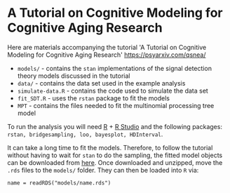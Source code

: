 
# A Tutorial on Cognitive Modeling for Cognitive Aging Research

Here are materials accompanying the tutorial 'A Tutorial on Cognitive Modeling for Cognitive Aging Research' https://psyarxiv.com/qsnea/

- `models/` - contains the `stan` implementations of the signal detection theory models discussed in the tutorial
- `data/` - contains the data set used in the example analysis
- `simulate-data.R` - contains the code used to simulate the data set
- `fit_SDT.R` - uses the `rstan` package to fit the models
- `MPT` - contains the files needed to fit the multinomial processing tree model

To run the analysis you will need [R](https://www.r-project.org/) + [R Studio](https://www.rstudio.com/) and the following packages: `rstan, bridgesampling, loo, bayesplot, HDInterval`.

It can take a long time to fit the models. Therefore, to follow the tutorial without having to wait for `stan` to do the sampling, the fitted model objects can be downloaded from [here](https://drive.google.com/drive/folders/14gmtoYXKHMtZL7yjIzdmjKEhjIrmsGaq?usp=sharing). Once downloaded and unzipped, move the `.rds` files to the `models/` folder. They can then be loaded into `R` via:

```
name = readRDS("models/name.rds")
```
